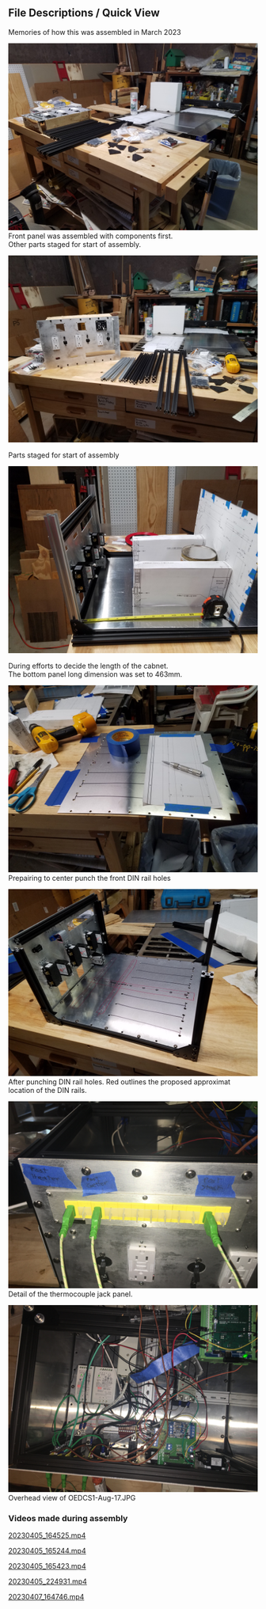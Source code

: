 ## File Descriptions / Quick View
Memories of how this was assembled in March 2023

![20230404_180900.jpg](20230404_180900.jpg)   
Front panel was assembled with components first.  
Other parts staged for start of assembly.  

![0230404_185523.jpg](20230404_185523.jpg) 

Parts staged for start of assembly

![20230405_170241.jpg](20230405_170241.jpg) 

During efforts to decide the length of the cabnet.  
The bottom panel long dimension was set to 463mm. 


![20230406_113235.jpg](20230406_113235.jpg)  
Prepairing to center punch the front DIN rail holes

![20230406_145949.jpg](20230406_145949.jpg)  
After punching DIN rail holes.  Red outlines the proposed approximat location of the DIN rails.

![ThermoCouplesUnit1.JPG](ThermoCouplesUnit1.JPG)
Detail of the thermocouple jack panel.

![OEDCS1-Aug-17.JPG](OEDCS1-Aug-17.JPG)
Overhead view of OEDCS1-Aug-17.JPG


### Videos made during assembly

[20230405_164525.mp4](20230405_164525.mp4)

[20230405_165244.mp4](20230405_165244.mp4)

[20230405_165423.mp4](20230405_165423.mp4)

[20230405_224931.mp4](20230405_224931.mp4)

[20230407_164746.mp4](20230407_164746.mp4)
